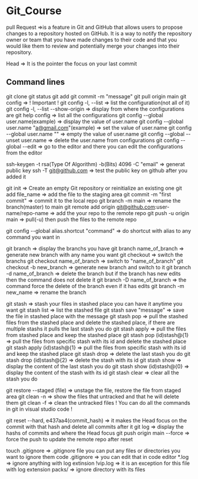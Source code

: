 # Git_Course
pull Request =>is a feature in Git and GitHub that allows users to propose changes to a repository hosted on GitHub. It is a way to notify the repository owner or team that you have made changes to their code and that you would like them to review and potentially merge your changes into their repository.

Head => It is the pointer the focus on your last commit



## Command lines
git clone
git status
git add
git commit -m "message"
git pull origin main
git config => ! Important !
	git config -l, --list => list the configuration(not all of it)
	git config -l, --list --show-origin => display from where the configurations are
	git help config => list all the configurations
	git config --global user.name(example) => display the value of user.name
	git config --global user.name "a@gmail.com"(example) => set the value of user.name 
	git config --global user.name "" => empty the value of user.name
	git config --global --unset user.name => delete the user.name from configurations
	git config --global --edit => go to the editor and there you can edit the configurations from the editor

ssh-keygen -t rsa(Type Of Algorithm) -b(Bits) 4096 -C "email" => generat public key
	ssh -T git@github.com => test the public key on github after you added it

git init => Create an empty Git repository or reinitialize an existing one
	git add file_name => add the file to the staging area
	git commit -m "first commit" => commit it to the local repo
	git branch -m main => rename the branch(master) to main
	git remote add origin git@github.com:user-name/repo-name => add the your repo to the remote repo
	git push -u origin main => pull(-u) then push the files to the remote repo
	
git config --global alias.shortcut "command" => do shortcut with alias to any command you want in 

git branch => display the branchs you have
	git branch name_of_branch => generate new branch with any name you want
	git checkout => switch the branchs
	git checkout name_of_branch => switch to "name_of_branch"
	git checkout -b new_branch => generate new branch and switch to it
	git branch -d name_of_branch => delete the branch but if the branch has new edits then the command does not delete it
	git branch -D name_of_branch => the command force the delete of the branch even if it has edits
	git branch -m new_name => rename the branch

git stash => stash your files in stashed place you can have it anytime you want
	git stash list => list the stashed file	
	git stash save "message" => save the file in stashed place with the message
	git stash pop => pull the stashed files from the stashed place and delete the stashed place, if there are multiple stashs it pulls the last stash you do
	git stash apply => pull the files from stashed place and keep the stashed place
	git stash pop (id)stash@{1} => pull the files from specific stash with its id and delete the stashed place
	git stash apply (id)stash@{1} => pull the files from specific stash with its id and keep the stashed place
	git stash drop => delete the last stash you do
	git stash drop (id)stash@{2} => delete the stash with its id
	git stash show => display the content of the last stash you do
	git stash show (id)stash@{0} => display the content of the stash with its id
	git stash clear => clear all the stash you do

git restore --staged (file) => unstage the file, restore the file from staged area
	git clean -n => show the files that untracked and that he will delete them
	git clean -f => clean the untracked files
	! You can do all the commands in git in visual studio code !

git reset --hard, e437aa4(commit_hash) => it makes the Head focus on the commit with that hash and delete all commits after it
	git log => display the hashs of commits and where the Head focus
	git push origin main --force => force the push to update the remote repo after reset

touch .gitignore => .gitignore file you can put any files or directories you want to ignore them
	code .gitignore => you can edit that in code editor
		*.log => ignore anything with log extinsion
		!vip.log => it is an exception for this file with log extension
		packs/ => ignore directory with its files

	

